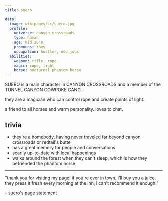 ```yaml
---
title: suero

data:
  image: wikipages/cc/suero.jpg
  profile:
    universe: canyon crossroads
    type: human
    age: mid 20's
    pronouns: they
    occupation: hostler, odd jobs
  abilities:
    weapon: rifle, rope
    magic: rope, light
    horse: nocturnal phantom horse
---
```


SUERO is a main character in CANYON CROSSROADS and a member of the TUNNEL CANYON COWPOKE GANG.

they are a magician who can control rope and create points of light.

a friend to all horses and warm personality. loves to chat.

## trivia

- they're a homebody, having never traveled far beyond canyon crossroads or redtail's butte
- has a great memory for people and conversations
- scarily up-to-date with local happenings
- walks around the forest when they can't sleep, which is how they befriended the phantom horse

---

"thank you for visiting my page! if you're ever in town, i'll buy you a juice. they press it fresh every morning at the inn, i can't recommend it enough!"

\- suero's page statement
